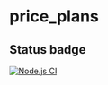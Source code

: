 # price_plans

## Status badge
[![Node.js CI](https://github.com/tommyshado/price_plans/actions/workflows/node.js.yml/badge.svg)](https://github.com/tommyshado/price_plans/actions/workflows/node.js.yml)
